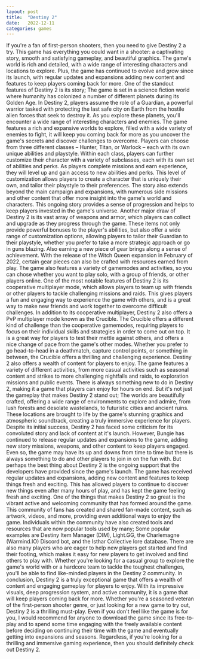 ```yaml
---
layout: post
title:  "Destiny 2"
date:   2022-12-11
categories: games
---
```

If you're a fan of first-person shooters, then you need to give Destiny 2 a try. This game has everything you could want in a shooter: a captivating story, smooth and satisfying gameplay, and beautiful graphics. The game's world is rich and detailed, with a wide range of interesting characters and locations to explore. Plus, the game has continued to evolve and grow since its launch, with regular updates and expansions adding new content and features to keep players coming back for more.
One of the standout features of Destiny 2 is its story; The game is set in a science fiction world where humanity has colonized a number of different planets during its Golden Age. In Destiny 2, players assume the role of a Guardian, a powerful warrior tasked with protecting the last safe city on Earth from the hostile alien forces that seek to destroy it. As you explore these planets, you'll encounter a wide range of interesting characters and enemies. The game features a rich and expansive worlds to explore, filled with a wide variety of enemies to fight, it will keep you coming back for more as you uncover the game's secrets and discover challenges to overcome.
Players can choose from three different classes – Hunter, Titan, or Warlock – each with its own unique abilities and playstyle. Within each class, players can further customize their character with a variety of subclasses, each with its own set of abilities and perks. As players complete missions and earn experience, they will level up and gain access to new abilities and perks. This level of customization allows players to create a character that is uniquely their own, and tailor their playstyle to their preferences.
The story also extends beyond the main campaign and expansions, with numerous side missions and other content that offer more insight into the game's world and characters. This ongoing story provides a sense of progression and helps to keep players invested in the game's universe.
Another major draw of Destiny 2 is its vast array of weapons and armor, which players can collect and upgrade as they progress through the game. These items not only provide powerful bonuses to the player's abilities, but also offer a wide range of customization options, allowing players to tailor their Guardian to their playstyle, whether you prefer to take a more strategic approach or go in guns blazing. Also earning a new piece of gear brings along a sense of achievement. With the release of the Witch Queen expansion in February of 2022, certain gear pieces can also be crafted with resources earned from play.
The game also features a variety of gamemodes and activities, so you can chose whether you want to play solo, with a group of friends, or other players online.
One of the most notable features of Destiny 2 is its cooperative multiplayer mode, which allows players to team up with friends or other players to tackle challenging missions and raids. This gives players a fun and engaging way to experience the game with others, and is a great way to make new friends and work together to overcome difficult challenges.
In addition to its cooperative multiplayer, Destiny 2 also offers a PvP multiplayer mode known as the Crucible. The Crucible offers a different kind of challenge than the cooperative gamemodes, requiring players to focus on their individual skills and strategies in order to come out on top. It is a great way for players to test their mettle against others, and offers a nice change of pace from the game's other modes. Whether you prefer to go head-to-head in a deathmatch, capture control points, or something in between, the Crucible offers a thrilling and challenging experience.
Destiny 2 also offers a wealth of content for players to enjoy. The game features a variety of different activities, from more casual activities such as seasonal content and strikes to more challenging nightfalls and raids, to exploration missions and public events. There is always something new to do in Destiny 2, making it a game that players can enjoy for hours on end.
But it's not just the gameplay that makes Destiny 2 stand out; The worlds are beautifully crafted, offering a wide range of environments to explore and admire, from lush forests and desolate wastelands, to futuristic cities and ancient ruins. These locations are brought to life by the game's stunning graphics and atmospheric soundtrack, creating a truly immersive experience for players.
Despite its initial success, Destiny 2 has faced some criticism for its convoluted story and lack of content at it's launch. However, Bungie has continued to release regular updates and expansions to the game, adding new story missions, weapons, and other content to keep players engaged. Even so, the game may have its up and downs from time to time but there is always something to do and other players to join in on the fun with.
But perhaps the best thing about Destiny 2 is the ongoing support that the developers have provided since the game's launch. The game has received regular updates and expansions, adding new content and features to keep things fresh and exciting. This has allowed players to continue to discover new things even after many hours of play, and has kept the game feeling fresh and exciting.
One of the things that makes Destiny 2 so great is the vibrant active and welcoming community that has formed around the game. This community of fans has created and shared fan-made content, such as artwork, videos, and more, providing even additional ways to enjoy the game. Individuals within the community have also created tools and resources that are now popular tools used by many; Some popular examples are Destiny Item Manager (DIM), Light.GG, the Charlemagne (Warmind.IO) Discord bot, and the Isthar Collective lore database.
There are also many players who are eager to help new players get started and find their footing, which makes it easy for new players to get involved and find others to play with. Whether you're looking for a casual group to explore the game's world with or a hardcore team to tackle the toughest challenges, you'll be able to find like-minded players in the Destiny 2 community.
In conclusion, Destiny 2 is a truly exceptional game that offers a wealth of content and engaging gameplay for players to enjoy. With its impressive visuals, deep progression system, and active community, it is a game that will keep players coming back for more. Whether you're a seasoned veteran of the first-person shooter genre, or just looking for a new game to try out, Destiny 2 is a thrilling must-play.
Even if you don't feel like the game is for you, I would recommend for anyone to download the game since its free-to-play and to spend some time engaging with the freely available content before deciding on continuing their time with the game and eventually getting into expansions and seasons. Regardless, if you're looking for a thrilling and immersive gaming experience, then you should definitely check out Destiny 2.